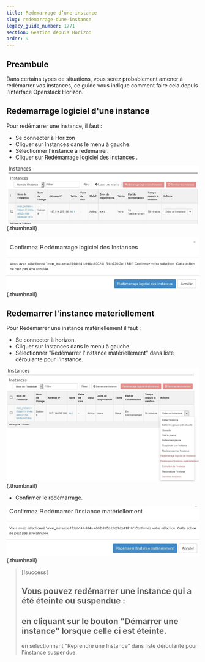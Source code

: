 ```yaml
---
title: Redemarrage d’une instance
slug: redemarrage-dune-instance
legacy_guide_number: 1771
section: Gestion depuis Horizon
order: 9
---
```



## Preambule
Dans certains types de situations, vous serez probablement amener à redémarrer vos instances, ce guide vous indique comment faire cela depuis l'interface Openstack Horizon.


## Redemarrage logiciel d'une instance
Pour redémarrer une instance, il faut :

- Se connecter à Horizon
- Cliquer sur Instances dans le menu à gauche.
- Sélectionner l'instance à redémarrer.
- Cliquer sur Redémarrage logiciel des instances .


![public-cloud](images/2619.png){.thumbnail}


![public-cloud](images/2620.png){.thumbnail}


## Redemarrer l'instance materiellement
Pour Redémarrer une instance matériellement il faut :

- Se connecter à horizon.
- Cliquer sur Instances dans le menu à gauche.
- Sélectionner "Redémarrer l'instance matériellement" dans liste déroulante pour l'instance.


![public-cloud](images/2621.png){.thumbnail}

- Confirmer le redémarrage.


![public-cloud](images/2622.png){.thumbnail}



> [!success]
>
> Vous pouvez redémarrer une instance qui a été éteinte ou suspendue :
> - 
> en cliquant sur le bouton "Démarrer une instance" lorsque celle ci
> est éteinte.
> - 
> en sélectionnant "Reprendre une Instance" dans liste déroulante pour
> l'instance suspendue.
> 
> 
